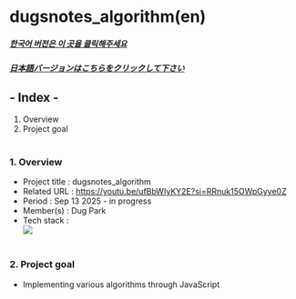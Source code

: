 # dugsnotes_algorithm(en)

##### [한국어 버전은 이 곳을 클릭해주세요](README.md)

##### [日本語バージョンはこちらをクリックして下さい](README_JP.md)

## - Index -

1. Overview
2. Project goal
   </br>
   </br>

### 1. Overview

- Project title : dugsnotes_algorithm
- Related URL : https://youtu.be/ufBbWIyKY2E?si=RRnuk15OWpGyye0Z
- Period : Sep 13 2025 - in progress
- Member(s) : Dug Park
- Tech stack : </br>
  <img src="https://img.shields.io/badge/Javascript-F7DF1E?style=for-the-badge&logo=Javascript&logoColor=white">
  </br>
  </br>

### 2. Project goal

- Implementing various algorithms through JavaScript
